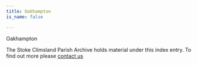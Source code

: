 ```yaml
---
title: Oakhampton
is_name: false

---
```


Oakhampton


The Stoke Climsland Parish Archive holds material under this index entry. To find out more please [contact us](/contact/)
